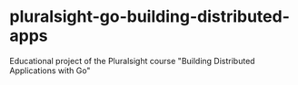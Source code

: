 # pluralsight-go-building-distributed-apps
Educational project of the Pluralsight course "Building Distributed Applications with Go"
